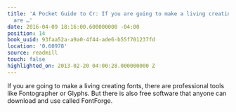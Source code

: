 ```yaml
---
title: 'A Pocket Guide to Cr: If you are going to make a living creating fonts, there
  are …'
date: 2016-04-09 18:16:00.600000000 -04:00
position: 14
book_uuid: 93faa52a-a9a0-4f44-ade6-b55f701237fd
location: '0.60978'
source: readmill
touch: false
highlighted_on: 2013-02-20 04:00:28.000000000 Z
---
```


If you are going to make a living creating fonts, there are professional tools like Fontographer or Glyphs. But there is also free software that anyone can download and use called FontForge.
